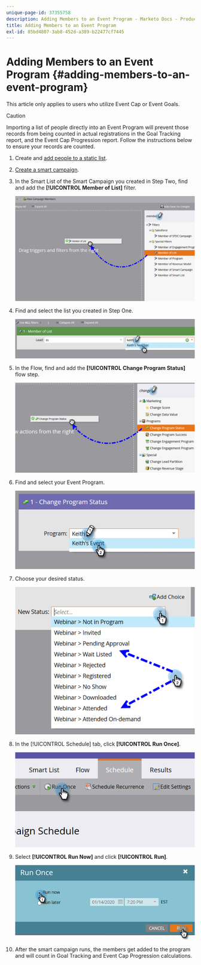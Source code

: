 ```yaml
---
unique-page-id: 37355758
description: Adding Members to an Event Program - Marketo Docs - Product Documentation
title: Adding Members to an Event Program
exl-id: 05bd4807-3ab8-452d-a389-b22477cf7445
---
```

# Adding Members to an Event Program {#adding-members-to-an-event-program}

This article only applies to users who utilize Event Cap or Event Goals.

>[!CAUTION]
>
>Importing a list of people directly into an Event Program will prevent those records from being counted in actual registrations in the Goal Tracking report, and the Event Cap Progression report. Follow the instructions below to ensure your records are counted.

1. Create and [add people to a static list](/help/marketo/product-docs/core-marketo-concepts/smart-lists-and-static-lists/static-lists/create-a-static-list.md).

1. [Create a smart campaign](/help/marketo/product-docs/core-marketo-concepts/smart-campaigns/creating-a-smart-campaign/create-a-new-smart-campaign.md).

1. In the Smart List of the Smart Campaign you created in Step Two, find and add the **[!UICONTROL Member of List]** filter.

   ![](assets/three.png)

1. Find and select the list you created in Step One.

   ![](assets/four.png)

1. In the Flow, find and add the **[!UICONTROL Change Program Status]** flow step.

   ![](assets/five.png)

1. Find and select your Event Program.

   ![](assets/six.png)

1. Choose your desired status.

   ![](assets/seven.png)

1. In the [!UICONTROL Schedule] tab, click **[!UICONTROL Run Once]**.

   ![](assets/eight.png)

1. Select **[!UICONTROL Run Now]** and click **[!UICONTROL Run]**.

   ![](assets/nine.png)

1. After the smart campaign runs, the members get added to the program and will count in Goal Tracking and Event Cap Progression calculations.
